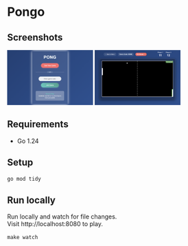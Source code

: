 # Pongo

## Screenshots

<img src="screenshots/homepage.png" alt="Home Page" width="200px" />
<img src="screenshots/gamepage.png" alt="Game Page" width="200px" />

## Requirements

- Go 1.24

## Setup

```commandline
go mod tidy
```

## Run locally

Run locally and watch for file changes.  
Visit http://localhost:8080 to play.

```commandline
make watch
```
